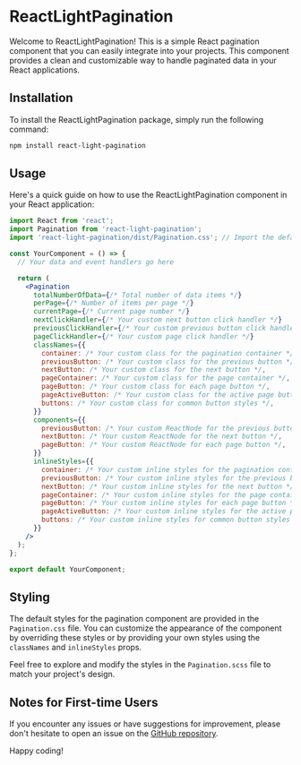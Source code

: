 # ReactLightPagination

Welcome to ReactLightPagination! This is a simple React pagination component that you can easily integrate into your projects. This component provides a clean and customizable way to handle paginated data in your React applications.

## Installation

To install the ReactLightPagination package, simply run the following command:

```bash
npm install react-light-pagination
```

## Usage

Here's a quick guide on how to use the ReactLightPagination component in your React application:

```jsx
import React from 'react';
import Pagination from 'react-light-pagination';
import 'react-light-pagination/dist/Pagination.css'; // Import the default styles

const YourComponent = () => {
  // Your data and event handlers go here

  return (
    <Pagination
      totalNumberOfData={/* Total number of data items */}
      perPage={/* Number of items per page */}
      currentPage={/* Current page number */}
      nextClickHandler={/* Your custom next button click handler */}
      previousClickHandler={/* Your custom previous button click handler */}
      pageClickHandler={/* Your custom page click handler */}
      classNames={{
        container: /* Your custom class for the pagination container */,
        previousButton: /* Your custom class for the previous button */,
        nextButton: /* Your custom class for the next button */,
        pageContainer: /* Your custom class for the page container */,
        pageButton: /* Your custom class for each page button */,
        pageActiveButton: /* Your custom class for the active page button */,
        buttons: /* Your custom class for common button styles */,
      }}
      components={{
        previousButton: /* Your custom ReactNode for the previous button */,
        nextButton: /* Your custom ReactNode for the next button */,
        pageButton: /* Your custom ReactNode for each page button */,
      }}
      inlineStyles={{
        container: /* Your custom inline styles for the pagination container */,
        previousButton: /* Your custom inline styles for the previous button */,
        nextButton: /* Your custom inline styles for the next button */,
        pageContainer: /* Your custom inline styles for the page container */,
        pageButton: /* Your custom inline styles for each page button */,
        pageActiveButton: /* Your custom inline styles for the active page button */,
        buttons: /* Your custom inline styles for common button styles */,
      }}
    />
  );
};

export default YourComponent;
```

## Styling

The default styles for the pagination component are provided in the `Pagination.css` file. You can customize the appearance of the component by overriding these styles or by providing your own styles using the `classNames` and `inlineStyles` props.

Feel free to explore and modify the styles in the `Pagination.scss` file to match your project's design.

## Notes for First-time Users

If you encounter any issues or have suggestions for improvement, please don't hesitate to open an issue on the [GitHub repository](#https://github.com/Pramod-kale/react-light-pagination/issues).

Happy coding!